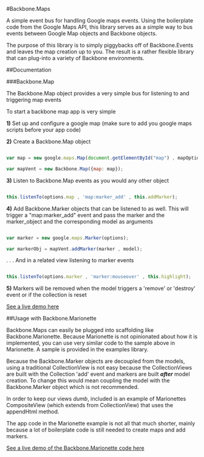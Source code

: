#Backbone.Maps

A simple event bus for handling Google maps events. Using the boilerplate code from the Google Maps API, this library serves as a simple way to bus events between Google Map objects and Backbone objects. 

The purpose of this library is to simply piggybacks off of Backbone.Events and leaves the map creation up to you. The result is a rather flexible library that can plug-into a variety of Backbone environments.

##Documentation

###Backbone.Map

The Backbone.Map object provides a very simple bus for listening to and triggering map events

To start a backbone map app is very simple

**1)** Set up and configure a google map (make sure to add you google maps scripts before your app code)

**2)** Create a Backbone.Map object

```javascript

var map = new google.maps.Map(document.getElementById("map") , mapOptions);

var mapVent = new Backbone.Map({map: map});

```

**3)** Listen to Backbone.Map events as you would any other object

```javascript 

this.listenTo(options.map , 'map:marker_add' , this.addMarker);

```

**4)** Add Backbone.Marker objects that can be listened to as well. This will trigger a "map:marker_add" event and pass the marker and the marker_object and the corresponding model as arguments

```javascript

var marker = new google.maps.Marker(options);

var markerObj = mapVent.addMarker(marker , model);

```

. . . And in a related view listening to marker events

```javascript

this.listenTo(options.marker , 'marker:mouseover' , this.highlight);

```

**5)** Markers will be removed when the model triggers a 'remove' or 'destroy' event or if the collection is reset

[See a live demo here](http://sarmstrong.github.io/backbone_maps/examples/)

##Usage with Backbone.Marionette

Backbone.Maps can easily be plugged into scaffolding like Backbone.Marionette. Because Marionette is not opinionated about how it is implemented, you can use very similar code to the sample above in Marionette. A sample is provided in the examples library.

Because the Backbone.Marker objects are decoupled from the models, using a traditional CollectionView is not easy because the CollectionViews are built with the Collection 'add' event and markers are built ***after*** model creation. To change this would mean coupling the model with the Backbone.Marker object which is not recommended. 

In order to keep our views *dumb*, included is an example of Marionettes CompositeView (which extends from CollectionView) that uses the appendHtml method. 

The app code in the Marionette example is not all that much shorter, mainly because a lot of boilerplate code is still needed to create maps and add markers. 

[See a live demo of the Backbone.Marionette code here](http://sarmstrong.github.io/backbone_maps/examples/index-marionette.html)







